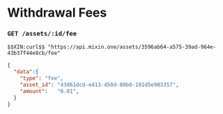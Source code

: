 # Withdrawal Fees

### `GET /assets/:id/fee` 

```
$$XIN:curl$$ "https://api.mixin.one/assets/3596ab64-a575-39ad-964e-43b37f44e8cb/fee"
```

```json
{  
  "data":{
    "type": "fee",
    "asset_id": "43d61dcd-e413-450d-80b8-101d5e903357",
    "amount":   "0.01",
  }
}
```